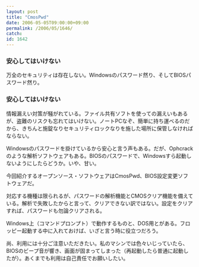```yaml
---
layout: post
title: "CmosPwd"
date: 2006-05-05T09:00:00+09:00
permalink: /2006/05/1646/
catch: 
id: 1642
---
```

### 安心してはいけない
  
万全のセキュリティは存在しない。Windowsのパスワード然り、そしてBIOSパスワード然り。  
<!--more-->  

### 安心してはいけない
  

情報漏えい対策が騒がれている。ファイル共有ソフトを使っての漏えいもあるが、盗難のリスクも忘れてはいけない。ノートPCなぞ、簡単に持ち運べるのだから、きちんと施錠なりセキュリティロックなりを施した場所に保管しなければならない。

  

Windowsのパスワードを掛けているから安心と言う声もある。だが、Ophcrackのような解析ソフトウェアもある。BIOSのパスワードで、Windowsすら起動しないようにしたらどうか。いや、甘い。

  

今回紹介するオープンソース・ソフトウェアはCmosPwd、BIOS設定変更ソフトウェアだ。

  

対応する機種は限られるが、パスワードの解析機能とCMOSクリア機能を備えている。解析で失敗したからと言って、クリアできない訳ではない。設定をクリアすれば、パスワードも勿論クリアされる。

  

Windows上（コマンドプロンプト）で動作するものと、DOS用とがある。フロッピー起動する中に入れておけば、いざと言う時に役立つだろう。

  

尚、利用には十分ご注意いただきたい。私のマシンでは色々いじっていたら、BIOSのビープ音が響き、画面が固まってしまった（再起動したら普通に起動したが）。あくまでも利用は自己責任でお願いしたい。

